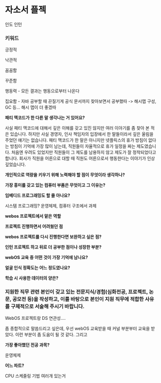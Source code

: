 # 자소서 플젝

인도 인턴



### 키워드

긍정적

낙관적

꼼꼼함

꾸준함

행동력 - 모든 결과는 행동으로부터 나온다

집요함 - 자바 공부할 때 끈질기게 공식 문서까지 찾아보면서 공부했따 -> 해시맵 구성, GC 등... 해시 맵이 더 좋겠따









**패티 맥코드가 한 다른 말 생각나는 거 있어요?**

사실 패티 맥코드에 대해서 깊은 이해를 갖고 있진 않지만 여러 이야기를 좀 찾아 본 적은 있습니다. 하지만 사실 경영자, 인사 책임자의 입장에서 한 말들이라서 깊은 울림을 주었던 얘기는 없습니다. 패티 맥코드가 한 말은 아니지만 넷플릭스의 휴가 방침이 없다는 방침이 기억에 가장 많이 남는데, 직원들이 자율적으로 휴가 일정을 짜는 제도였습니다. 처음엔 우려도 있었지만 직원들이 그 제도를 남용하지 않고 제도가 잘 정착되었다고 합니다. 회사가 직원을 어른으로 대할 때 직원도 어른으로서 행동한다는 이야기가 인상 깊었습니다.



**개인적으로 역량을 키우기 위해 노력해야 할 점이 무엇이라 생각하나?**





**가장 흥미를 갖고 있는 컴퓨터 부품은 무엇이고 그 이유는?**









**임베디드 프로그래밍도 할 줄 아나요?**

시스템 프로그래밍? 운영체제, 컴퓨터 구조에서 과제









**webos 프로젝트에서 맡은 역할**







**프로젝트 진행하면서 어려웠던 점**







**webos 프로젝트를 다시 진행한다면 보완하고 싶은 점?**





**인턴 프로젝트 하고 뒤로 더 공부한 점이나 성장한 부분?**





**webOS 교육 중 어떤 것이 가장 기억에 남나요?**



**얼굴 인식 정확도는 어느 정도였나요?**



**학습 시 사용한 데이터의 양은?**







### 지원한 직무 관련 본인이 갖고 있는 전문지식/경험(심화전공, 프로젝트, 논문, 공모전 등)을 작성하고, 이를 바탕으로 본인이 지원 직무에 적합한 사유를 구체적으로 서술해 주시기 바랍니다.

 WebOS 프로젝트랑 DS 연관성....



좀 종합적으로 말씀드리고 싶은데, 우선 webOS 교육받을 때 커널 부분부터 교육을 받았다. 이런 부분이 좀 도움이 될 것 같다. 그리고 















**가장 좋아했던 전공 과목?**

운영체제



**어느 파트?**

CPU 스케줄링 기법 여러개 있는거





